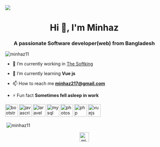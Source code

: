 <img src="https://www.canva.com/design/DAECEu74BNA/xMIe8RJWKPSXNPbkVzBo0A/edit?category=tACZCma41b0&layoutQuery=banner"/>
<h1 align="center">Hi 👋, I'm Minhaz</h1>
<h3 align="center">A passionate Software developer(web) from Bangladesh</h3>

<p align="left"> <img src="https://komarev.com/ghpvc/?username=minhaz11" alt="minhaz11" /> </p>

- 🔭 I’m currently working in [The Softking](thesoftking.com)

- 🌱 I’m currently learning **Vue js**

- 📫 How to reach me **minhaz217@gmail.com**

- ⚡ Fun fact **Sometimes fell asleep in work**

<p align="left"><img src="https://devicons.github.io/devicon/devicon.git/icons/bootstrap/bootstrap-plain.svg" alt="bootstrap" width="40" height="40"/> <img src="https://devicons.github.io/devicon/devicon.git/icons/javascript/javascript-original.svg" alt="javascript" width="40" height="40"/> <img src="https://devicons.github.io/devicon/devicon.git/icons/laravel/laravel-plain-wordmark.svg" alt="laravel" width="40" height="40"/> <img src="https://devicons.github.io/devicon/devicon.git/icons/mysql/mysql-original-wordmark.svg" alt="mysql" width="40" height="40"/> <img src="https://devicons.github.io/devicon/devicon.git/icons/photoshop/photoshop-plain.svg" alt="photoshop" width="40" height="40"/> <img src="https://devicons.github.io/devicon/devicon.git/icons/php/php-original.svg" alt="php" width="40" height="40"/> <img src="https://devicons.github.io/devicon/devicon.git/icons/vuejs/vuejs-original-wordmark.svg" alt="vuejs" width="40" height="40"/></p>

<p>&nbsp;<img align="center" src="https://github-readme-stats.vercel.app/api?username=minhaz11&show_icons=true" alt="minhaz11" /></p>

<p align="center">
<a href="https://fb.com/mi.minhaz.0" target="blank"><img align="center" src="https://cdn.jsdelivr.net/npm/simple-icons@3.0.1/icons/facebook.svg" alt="mi.minhaz.0" height="30" width="30" /></a>
</p>
